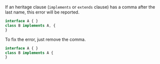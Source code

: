 If an heritage clause (`implements` or `extends` clause) has a comma after the last name, this error will be reported.

```ts
interface A { }
class B implements A, {
}
```

To fix the error, just remove the comma.

```ts
interface A { }
class B implements A {
}
```
